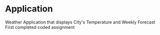 # Application

Weather Application that displays City's Temperature and Weekly Forecast
First completed coded assignment
